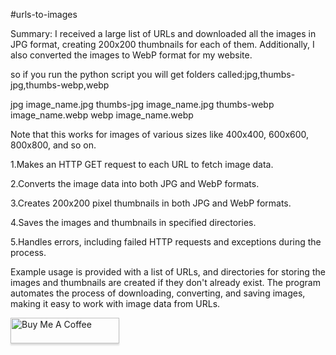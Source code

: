 #urls-to-images

Summary: I received a large list of URLs and downloaded all the images in JPG format, creating 200x200 thumbnails for each of them. 
Additionally, I also converted the images to WebP format for my website. 

so if you run the python script you will get folders called:jpg,thumbs-jpg,thumbs-webp,webp 

jpg              image_name.jpg
thumbs-jpg       image_name.jpg
thumbs-webp      image_name.webp
webp             image_name.webp


Note that this works for images of various sizes like 400x400, 600x600, 800x800, and so on.


1.Makes an HTTP GET request to each URL to fetch image data.

2.Converts the image data into both JPG and WebP formats.

3.Creates 200x200 pixel thumbnails in both JPG and WebP formats.

4.Saves the images and thumbnails in specified directories.

5.Handles errors, including failed HTTP requests and exceptions during the process.

Example usage is provided with a list of URLs, and directories for storing the images and thumbnails are created if they don't already exist. The program automates the process of downloading, converting, and saving images, making it easy to work with image data from URLs.

<a href="https://www.buymeacoffee.com/Eyonic" target="_blank"><img src="https://www.buymeacoffee.com/assets/img/custom_images/orange_img.png" alt="Buy Me A Coffee" style="height: 41px !important;width: 174px !important;box-shadow: 0px 3px 2px 0px rgba(190, 190, 190, 0.5) !important;-webkit-box-shadow: 0px 3px 2px 0px rgba(190, 190, 190, 0.5) !important;" ></a>